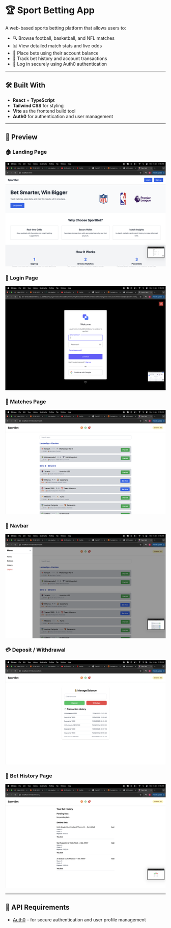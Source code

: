 # 🏆 Sport Betting App

A web-based sports betting platform that allows users to:

- 🔍 Browse football, basketball, and NFL matches
- 📊 View detailed match stats and live odds
- 💸 Place bets using their account balance
- 🧾 Track bet history and account transactions
- 🔐 Log in securely using Auth0 authentication

---

## 🛠️ Built With

- **React** + **TypeScript**
- **Tailwind CSS** for styling
- **Vite** as the frontend build tool
- **Auth0** for authentication and user management

---

## 🔎 Preview

### 🏠 Landing Page

![Landing Page](./public/img/landing-page.png)

### 🔐 Login Page

![Login Page](./public/img/login.png)

### 🏀 Matches Page

![Matches](./public/img/matches.png)

### 🧭 Navbar

![Navbar](./public/img/navbar.png)

### 💳 Deposit / Withdrawal

![Deposit/Withdrawal](./public/img/balance.png)

### 📜 Bet History Page

![Bet History](./public/img/bet-history.png)

---

## 🔗 API Requirements

- [Auth0](https://auth0.com/) – for secure authentication and user profile management
